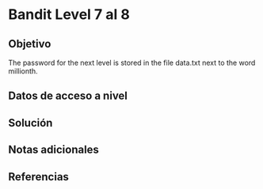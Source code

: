 # Bandit Level 7 al 8

## Objetivo
The password for the next level is stored in the file data.txt next to the word millionth.

## Datos de acceso a nivel

## Solución

## Notas adicionales

## Referencias